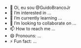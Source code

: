 - 👋 Oi, eu sou @GuidoBrancoJr
- 👀 I’m interested in ...
- 🌱 I’m currently learning ...
- 💞️ I’m looking to collaborate on ...
- 📫 How to reach me ...
- 😄 Pronouns: ...
- ⚡ Fun fact: ...

<!---
GuidoBrancoJr/GuidoBrancoJr is a ✨ special ✨ repository because its `README.md` (this file) appears on your GitHub profile.
You can click the Preview link to take a look at your changes.
--->
